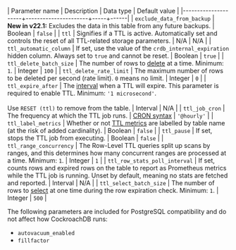 | Parameter name      | Description | Data type | Default value |
|---------------------+----------------------+-----+------|
| `exclude_data_from_backup` | **New in v22.1:** Excludes the data in this table from any future backups. | Boolean | `false` |
| `ttl` | Signifies if a TTL is active. Automatically set and controls the reset of all TTL-related storage parameters. | N/A | N/A |
| `ttl_automatic_column` | If set, use the value of the `crdb_internal_expiration` hidden column. Always set to `true` and cannot be reset. | Boolean | `true` |
| `ttl_delete_batch_size` | The number of rows to [delete](delete.html) at a time. Minimum: `1`. | Integer | `100` |
| `ttl_delete_rate_limit` | The maximum number of rows to be deleted per second (rate limit). `0` means no limit. | Integer | `0` |
| `ttl_expire_after` | The [interval](interval.html) when a TTL will expire. This parameter is required to enable TTL. Minimum: `'1 microsecond'`.<br/><br/>Use `RESET (ttl)` to remove from the table. | Interval | N/A |
| `ttl_job_cron` | The frequency at which the TTL job runs. | [CRON syntax](https://cron.help) | `'@hourly'` |
| `ttl_label_metrics` | Whether or not [TTL metrics](row-level-ttl.html#ttl-metrics) are labelled by table name (at the risk of added cardinality). | Boolean | `false` |
| `ttl_pause` | If set, stops the TTL job from executing. | Boolean | `false` |
| `ttl_range_concurrency` | The Row-Level TTL queries split up scans by ranges, and this determines how many concurrent ranges are processed at a time. Minimum: `1`. | Integer | `1` |
| `ttl_row_stats_poll_interval` | If set, counts rows and expired rows on the table to report as Prometheus metrics while the TTL job is running. Unset by default, meaning no stats are fetched and reported. | Interval | N/A |
| `ttl_select_batch_size` | The number of rows to [select](select-clause.html) at one time during the row expiration check. Minimum: `1`. | Integer | `500` |

The following parameters are included for PostgreSQL compatibility and do not affect how CockroachDB runs:

- `autovacuum_enabled`
- `fillfactor`
